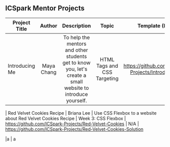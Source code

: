 ## ICSpark Mentor Projects

<!--

**Here are some ideas to get you started:**

🙋‍♀️ A short introduction - what is your organization all about?
🌈 Contribution guidelines - how can the community get involved?
👩‍💻 Useful resources - where can the community find your docs? Is there anything else the community should know?
🍿 Fun facts - what does your team eat for breakfast?
🧙 Remember, you can do mighty things with the power of [Markdown](https://docs.github.com/github/writing-on-github/getting-started-with-writing-and-formatting-on-github/basic-writing-and-formatting-syntax)
-->
| Project Title      | Author           | Description  |  Topic          | Template (Easy) | Template (Hard) | Solution      |
| ------------------ |:----------------:|:------------:|:---------------:|:---------------:|:---------------:|--------------:|
| Introducing Me | Maya Chang | To help the mentors and other students get to know you, let's create a small website to introduce yourself. | HTML Tags and CSS Targeting | https://github.com/ICSpark-Projects/Introduce-Me | N/A | N/A

| Red Velvet Cookies Recipe | Briana Lee | Use CSS Flexbox to a website about Red Velvet Cookies Recipe | Week 3: CSS Flexbox | https://github.com/ICSpark-Projects/Red-Velvet-Cookies | N/A | https://github.com/ICSpark-Projects/Red-Velvet-Cookies-Solution

|a | a
